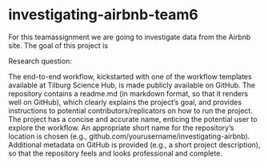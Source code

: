 # investigating-airbnb-team6

For this teamassignment we are going to investigate data from the Airbnb site. The goal of this project is 

Research question: 




The end-to-end workflow, kickstarted with one of the workflow templates available at Tilburg Science Hub, is made publicly available on GitHub. The repository contains a readme.md (in markdown format, so that it renders well on GitHub), which clearly explains the project’s goal, and provides instructions to potential contributors/replicators on how to run the project. The project has a concise and accurate name, enticing the potential user to explore the workflow. An appropriate short name for the repository’s location is chosen (e.g., github.com/yourusername/investigating-airbnb). Additional metadata on GitHub is provided (e.g., a short project description), so that the repository feels and looks professional and complete.
